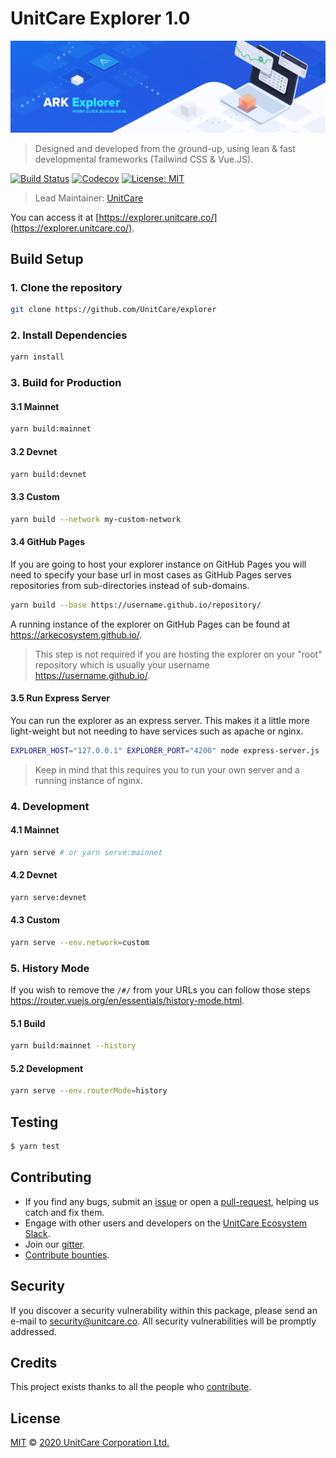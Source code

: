 # UnitCare Explorer 1.0

<p align="center">
    <img src="/UnitCareExplorer.png" />
</p>

> Designed and developed from the ground-up, using lean & fast developmental frameworks (Tailwind CSS & Vue.JS).

[![Build Status](https://badgen.now.sh/github/status/UnitCare/explorer/develop)](https://github.com/UnitCare/explorer/actions?query=branch%3Adevelop)
[![Codecov](https://badgen.now.sh/codecov/c/github/UnitCare/explorer)](https://codecov.io/gh/UnitCare/explorer)
[![License: MIT](https://badgen.now.sh/badge/license/MIT/green)](https://opensource.org/licenses/MIT)

> Lead Maintainer: [UnitCare](https://github.com/UnitCare)

You can access it at [https://explorer.unitcare.co/](https://explorer.unitcare.co/).

## Build Setup

### 1. Clone the repository

```bash
git clone https://github.com/UnitCare/explorer
```

### 2. Install Dependencies

```bash
yarn install
```

### 3. Build for Production

#### 3.1 Mainnet

```bash
yarn build:mainnet
```

#### 3.2 Devnet

```bash
yarn build:devnet
```

#### 3.3 Custom

```bash
yarn build --network my-custom-network
```

#### 3.4 GitHub Pages

If you are going to host your explorer instance on GitHub Pages you will need to specify your base url in most cases as GitHub Pages serves repositories from sub-directories instead of sub-domains.

```bash
yarn build --base https://username.github.io/repository/
```

A running instance of the explorer on GitHub Pages can be found at https://arkecosystem.github.io/.

> This step is not required if you are hosting the explorer on your "root" repository which is usually your username https://username.github.io/.

#### 3.5 Run Express Server

You can run the explorer as an express server. This makes it a little more light-weight but not needing to have services such as apache or nginx.

```bash
EXPLORER_HOST="127.0.0.1" EXPLORER_PORT="4200" node express-server.js
```

> Keep in mind that this requires you to run your own server and a running instance of nginx.

### 4. Development

#### 4.1 Mainnet

```bash
yarn serve # or yarn serve:mainnet
```

#### 4.2 Devnet

```bash
yarn serve:devnet
```

#### 4.3 Custom

```bash
yarn serve --env.network=custom
```

### 5. History Mode

If you wish to remove the `/#/` from your URLs you can follow those steps https://router.vuejs.org/en/essentials/history-mode.html.

#### 5.1 Build

```bash
yarn build:mainnet --history
```

#### 5.2 Development

```bash
yarn serve --env.routerMode=history
```

## Testing

```bash
$ yarn test
```

## Contributing

- If you find any bugs, submit an [issue](../../issues) or open a [pull-request](../../pulls), helping us catch and fix them.
- Engage with other users and developers on the [UnitCare Ecosystem Slack](https://unitcare.co/slack/).
- Join our [gitter](https://gitter.im/unitcare-developers/Lobby).
- [Contribute bounties](https://github.com/UnitCare/bounty-program).

## Security

If you discover a security vulnerability within this package, please send an e-mail to security@unitcare.co. All security vulnerabilities will be promptly addressed.

## Credits

This project exists thanks to all the people who [contribute](../../contributors).

## License

[MIT](LICENSE) © [2020 UnitCare Corporation Ltd.](https://unitcare.co)
